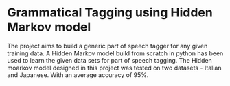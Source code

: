 # Grammatical Tagging using Hidden Markov model 

The project aims to build a generic part of speech tagger for any given training data. 
A Hidden Markov model build from scratch in python has been used to learn the given data sets for part of speech tagging. 
The Hidden moarkov model designed in this project was tested on two datasets - Italian and Japanese. With an average accuracy of 95%. 

